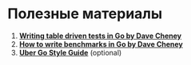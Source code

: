 # Полезные материалы

1. **[Writing table driven tests in Go by Dave Cheney](https://dave.cheney.net/2013/06/09/writing-table-driven-tests-in-go)**
2. [**How to write benchmarks in Go by Dave Cheney**](https://dave.cheney.net/2013/06/30/how-to-write-benchmarks-in-go)
3. [**Uber Go Style Guide**](https://github.com/uber-go/guide) (optional)
